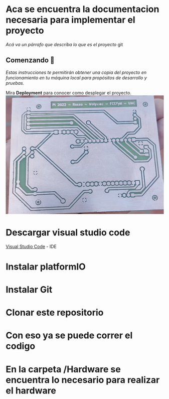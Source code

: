 # Aca se encuentra la documentacion necesaria para implementar el proyecto

_Acá va un párrafo que describa lo que es el proyecto_
git
## Comenzando 🚀

_Estas instrucciones te permitirán obtener una copia del proyecto en funcionamiento en tu máquina local para propósitos de desarrollo y pruebas._

Mira **Deployment** para conocer como desplegar el proyecto.
![alt text](https://github.com/ezerosso/ProyectoIntegrador/blob/main/Hardaware/Circuito%20impreso/Imagenes/CircuitoImpreso%20(1).jpg)

# Descargar visual studio code

[Visual Studio Code](https://code.visualstudio.com/download) - IDE
# Instalar platformIO
# Instalar Git
# Clonar este repositorio
# Con eso ya se puede correr el codigo
#
# En la carpeta /Hardware se encuentra lo necesario para realizar el hardware 